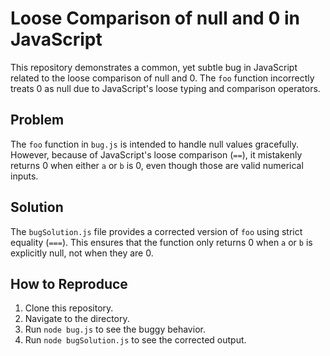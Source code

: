 # Loose Comparison of null and 0 in JavaScript
This repository demonstrates a common, yet subtle bug in JavaScript related to the loose comparison of null and 0.  The `foo` function incorrectly treats 0 as null due to JavaScript's loose typing and comparison operators.

## Problem
The `foo` function in `bug.js` is intended to handle null values gracefully.  However, because of JavaScript's loose comparison (`==`), it mistakenly returns 0 when either `a` or `b` is 0, even though those are valid numerical inputs.

## Solution
The `bugSolution.js` file provides a corrected version of `foo` using strict equality (`===`).  This ensures that the function only returns 0 when `a` or `b` is explicitly null, not when they are 0.

## How to Reproduce
1. Clone this repository.
2. Navigate to the directory.
3. Run `node bug.js` to see the buggy behavior.
4. Run `node bugSolution.js` to see the corrected output.